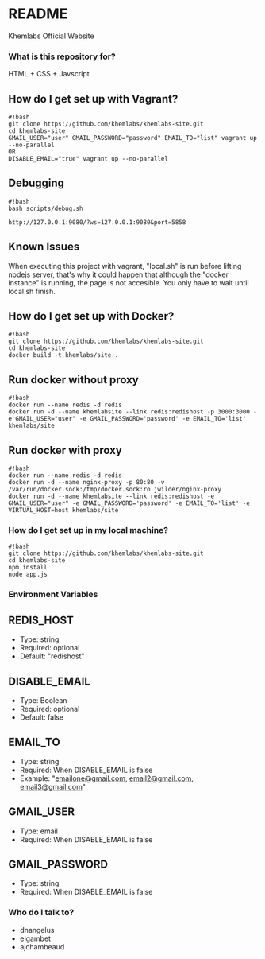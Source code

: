 # README #

Khemlabs Official Website

### What is this repository for? ###

HTML + CSS + Javscript

## How do I get set up with Vagrant? ##

```
#!bash
git clone https://github.com/khemlabs/khemlabs-site.git
cd khemlabs-site
GMAIL_USER="user" GMAIL_PASSWORD="password" EMAIL_TO="list" vagrant up --no-parallel
OR
DISABLE_EMAIL="true" vagrant up --no-parallel
```

## Debugging ##

```
#!bash
bash scripts/debug.sh

http://127.0.0.1:9080/?ws=127.0.0.1:9080&port=5858
```

## Known Issues ##

When executing this project with vagrant, "local.sh" is run before lifting nodejs server, that's why it could happen that although the "docker instance" is running, the page is not accesible. You only have to wait until local.sh finish.

## How do I get set up with Docker? ##

```
#!bash
git clone https://github.com/khemlabs/khemlabs-site.git
cd khemlabs-site
docker build -t khemlabs/site .
```

## Run docker without proxy ##

```
#!bash
docker run --name redis -d redis
docker run -d --name khemlabsite --link redis:redishost -p 3000:3000 -e GMAIL_USER="user" -e GMAIL_PASSWORD='password' -e EMAIL_TO='list' khemlabs/site
```

## Run docker with proxy ##

```
#!bash
docker run --name redis -d redis
docker run -d --name nginx-proxy -p 80:80 -v /var/run/docker.sock:/tmp/docker.sock:ro jwilder/nginx-proxy
docker run -d --name khemlabsite --link redis:redishost -e GMAIL_USER="user" -e GMAIL_PASSWORD='password' -e EMAIL_TO='list' -e VIRTUAL_HOST=host khemlabs/site
```

### How do I get set up in my local machine? ###

```
#!bash
git clone https://github.com/khemlabs/khemlabs-site.git
cd khemlabs-site
npm install
node app.js
```

### Environment Variables ###

## REDIS_HOST ##

* Type: string
* Required: optional
* Default: "redishost"

## DISABLE_EMAIL ##

* Type: Boolean
* Required: optional
* Default: false

## EMAIL_TO ##

* Type: string
* Required: When DISABLE_EMAIL is false
* Example: "emailone@gmail.com, email2@gmail.com, email3@gmail.com"

## GMAIL_USER ##

* Type: email
* Required: When DISABLE_EMAIL is false

## GMAIL_PASSWORD ##

* Type: string
* Required: When DISABLE_EMAIL is false

### Who do I talk to? ###

* dnangelus
* elgambet
* ajchambeaud

